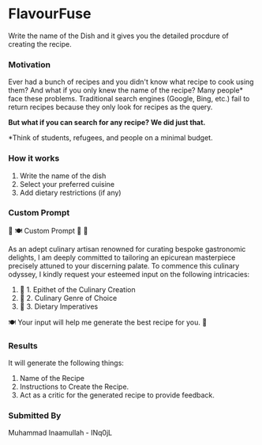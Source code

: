 # FlavourFuse
Write the name of the Dish and it gives you the detailed procdure of creating the recipe. 

### Motivation
Ever had a bunch of recipes and you didn't know what recipe to cook using them? And what if you only knew the name of the recipe? 
Many people* face these problems. Traditional search engines (Google, Bing, etc.) fail to return recipes because they only look for recipes as the query.

**But what if you can search for any recipe? We did just that.**

*Think of students, refugees, and people on a minimal budget.

### How it works
1. Write the name of the dish 
2. Select your preferred cuisine
3. Add dietary restrictions (if any)

### Custom Prompt 
🌟 🍽️ Custom Prompt 🍴 🌟


As an adept culinary artisan renowned for curating bespoke gastronomic delights, I am deeply committed to tailoring an epicurean masterpiece precisely attuned to your discerning palate. To commence this culinary odyssey, I kindly request your esteemed input on the following intricacies:
<ol>
  <li>📝 1. Epithet of the Culinary Creation</li>
  <li>🍲 2. Culinary Genre of Choice</li>
  <li>🥗 3. Dietary Imperatives</li>
</ol>
<p>🍽️ Your input will help me generate the best recipe for you. 🍳</p>




### Results
It will generate the following things:
1. Name of the Recipe
2. Instructions to Create the Recipe.
3. Act as a critic for the generated recipe to provide feedback.

### Submitted By
Muhammad Inaamullah - INq0jL
